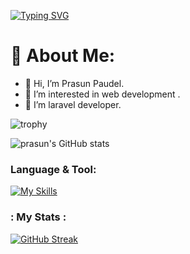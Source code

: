 [![Typing SVG](https://readme-typing-svg.demolab.com?font=Fira+Code&pause=1000&width=435&lines=Welcome+to+prasun's+Profile)](https://git.io/typing-svg)
# 💫 About Me:
- 👋 Hi, I’m Prasun Paudel.
- 👀 I’m interested in web development .
- 🌱 I’m laravel developer.

![trophy](https://github-profile-trophy.vercel.app/?username=prasunpaudel&theme=onedark)

![prasun's GitHub stats](https://github-readme-stats.vercel.app/api?username=prasunpaudel&theme=merko&show_icons=true)

### Language & Tool:  

[![My Skills](https://skillicons.dev/icons?i=laravel,html,css,bootstrap,js,jquery,c,php,git,github,mysql,vscode)]()

### : My Stats :
[![GitHub Streak](https://streak-stats.demolab.com/?user=prasunpaudel&theme=dark)](https://git.io/streak-stats)
